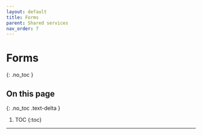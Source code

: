 ```yaml
---
layout: default
title: Forms
parent: Shared services
nav_order: 7
---
```


# Forms
{: .no_toc }

## On this page
{: .no_toc .text-delta }

1. TOC
{:toc}

---
